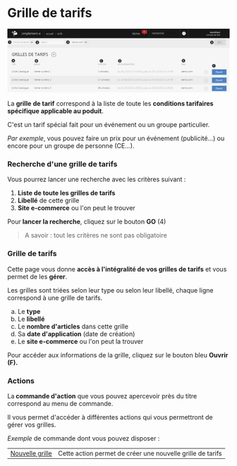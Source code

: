 # Grille de tarifs


![index-screenshotfionajoupilancom201508101358221](images/index-screenshotfionajoupilancom201508101358221.png)


<p>La <strong>grille</strong> <strong>de tarif</strong> correspond &agrave; la liste de toute les <strong>conditions tarifaires sp&eacute;cifique applicable au poduit</strong>.</p>
<p>C'est un tarif sp&eacute;cial fait pour un &eacute;v&eacute;nement ou un groupe particulier.</p>
<p><em>Par exemple</em>, vous pouvez faire un prix pour un &eacute;v&eacute;nement (publicit&eacute;...) ou encore pour un groupe de personne (CE...).</p>


<h3>Recherche d'une grille de tarifs</h3>
<p>Vous pourrez lancer une recherche avec les crit&egrave;res suivant :</p>
<ol>
<li><strong>Liste de toute les grilles&nbsp;de tarifs</strong></li>
<li><strong>Libell&eacute;</strong> de cette grille</li>
<li><strong>Site e-commerce</strong> ou l'on peut le trouver</li>
</ol>
<p>Pour<strong> lancer la recherche</strong>, cliquez sur le bouton <strong>GO</strong> (4)</p>
<blockquote>
<p>A savoir : tout les crit&egrave;res ne sont pas obligatoire</p>
</blockquote>
<h3>Grille de tarifs</h3>
<p>Cette page vous donne <strong>acc&egrave;s &agrave; l'int&eacute;gralit&eacute; de vos grilles de tarifs</strong> et vous permet de les <strong>g&eacute;rer</strong>.</p>
<p>Les grilles sont tri&eacute;es selon leur type ou selon leur libell&eacute;, chaque ligne correspond &agrave; une grille de tarifs.</p>
<ol type="a">
<li>Le <strong>type &nbsp;&nbsp; &nbsp;&nbsp;</strong></li>
<li>Le <strong>libell&eacute;&nbsp; &nbsp; &nbsp;</strong></li>
<li>Le <strong>nombre d'articles</strong> dans cette grille&nbsp;&nbsp;&nbsp;&nbsp;&nbsp;</li>
<li>Sa <strong>date d'application</strong> (date de cr&eacute;ation)&nbsp;&nbsp;&nbsp;&nbsp;&nbsp;</li>
<li>Le <strong>site e-commerce</strong> ou&nbsp;l'on peut la trouver&nbsp;&nbsp;&nbsp;&nbsp;&nbsp;&nbsp;&nbsp;</li>
</ol>
<p>Pour acc&eacute;der aux informations de la grille, cliquez sur le bouton bleu <strong>Ouvrir (F).</strong></p>
<h3>Actions</h3>
<p>La<strong>&nbsp;commande d'action</strong>&nbsp;que vous pouvez apercevoir pr&egrave;s du titre correspond au menu de commande.</p>
<p>Il vous permet d'acc&eacute;der &agrave; diff&eacute;rentes actions qui vous permettront de g&eacute;rer vos grilles.</p>
<p><em>Exemple</em> de commande dont vous pouvez disposer :</p>
<table>
<tbody>
<tr>
<td><a href="/fr-fr/office/gestion-commerciale/catalogue/grilledetarifs/EditGrille.html">Nouvelle grille</a></td>
<td>Cette action permet de cr&eacute;er une nouvelle grille de tarifs</td>
</tr>
</tbody>
</table>

